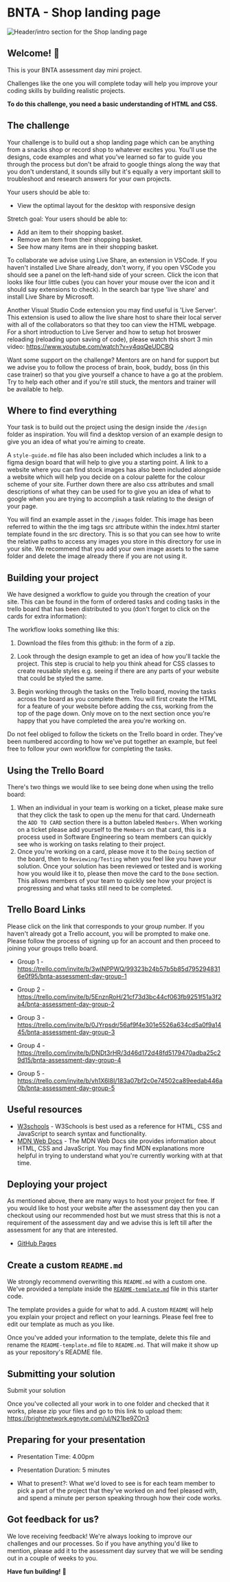 # BNTA - Shop landing page

![Header/intro section for the Shop landing page](./design/websiteDoritos.jpeg)

## Welcome! 👋

This is your BNTA assessment day mini project.

Challenges like the one you will complete today will help you improve your coding skills by building realistic projects.

**To do this challenge, you need a basic understanding of HTML and CSS.**

## The challenge

Your challenge is to build out a shop landing page which can be anything from a snacks shop or record shop to whatever excites you. You'll use the designs, code examples and what you've learned so far to guide you through the process but don't be afraid to google things along the way that you don't understand, it sounds silly but it's equally a very important skill to troubleshoot and research answers for your own projects.

Your users should be able to: 

- View the optimal layout for the desktop with responsive design

Stretch goal:
Your users should be able to:
- Add an item to their shopping basket.
- Remove an item from their shopping basket.
- See how many items are in their shopping basket.

To collaborate we advise using Live Share, an extension in VSCode. If you haven't installed Live Share already, don't worry, if you open VSCode you should see a panel on the left-hand side of your screen. Click the icon that looks like four little cubes (you can hover your mouse over the icon and it should say extensions to check). In the search bar type 'live share' and install Live Share by Microsoft.

Another Visual Studio Code extension you may find useful is 'Live Server'. This extension is used to allow the live share host to share their local server with all of the collaborators so that they too can view the HTML webpage. For a short introduction to Live Server and how to setup hot broswer reloading (reloading upon saving of code), please watch this short 3 min video: https://www.youtube.com/watch?v=y4qqQeUDCBQ

Want some support on the challenge? Mentors are on hand for support but we advise you to follow the process of brain, book, buddy, boss (in this case trainer) so that you give yourself a chance to have a go at the problem. Try to help each other and if you're still stuck, the mentors and trainer will be available to help.

## Where to find everything

Your task is to build out the project using the design inside the `/design` folder as inspiration. You will find a desktop version of an example design to give you an idea of what you're aiming to create.

A `style-guide.md` file has also been included which includes a link to a figma design board that will help to give you a starting point. A link to a website where you can find stock images has also been included alongside a website which will help you decide on a colour palette for the colour scheme of your site. Further down there are also css attributes and small descriptions of what they can be used for to give you an idea of what to google when you are trying to accomplish a task relating to the design of your page.

You will find an example asset in the `/images` folder. This image has been referred to within the the img tags src attribute within the index.html starter template found in the src directory. This is so that you can see how to write the relative paths to access any images you store in this directory for use in your site. We recommend that you add your own image assets to the same folder and delete the image already there if you are not using it.

## Building your project

We have designed a workflow to guide you through the creation of your site. This can be found in the form of ordered tasks and coding tasks in the trello board that has been distributed to you (don't forget to click on the cards for extra information):

The workflow looks something like this:

1. Download the files from this github: in the form of a zip.

2. Look through the design example to get an idea of how you'll tackle the project. This step is crucial to help you think ahead for CSS classes to create reusable styles e.g. seeing if there are any parts of your website that could be styled the same.

3. Begin working through the tasks on the Trello board, moving the tasks across the board as you complete them. You will first create the HTML for a feature of your website before adding the css, working from the top of the page down. Only move on to the next section once you're happy that you have completed the area you're working on.

Do not feel obliged to follow the tickets on the Trello board in order. They've been numbered according to how we've put together an example, but feel free to follow your own workflow for completing the tasks.

## Using the Trello Board

There's two things we would like to see being done when using the trello board:

1. When an individual in your team is working on a ticket, please make sure that they click the task to open up the menu for that card. Underneath the `ADD TO CARD` section there is a button labeled `Members`. When working on a ticket please add yourself to the `Members` on that card, this is a process used in Software Engineering so team members can quickly see who is working on tasks relating to their project.
2. Once you're working on a card, please move it to the `Doing` section of the board, then to `Reviewing/Testing` when you feel like you have your solution. Once your solution has been reviewed or tested and is working how you would like it to, please then move the card to the `Done` section. This allows members of your team to quickly see how your project is progressing and what tasks still need to be completed.

## Trello Board Links

Please click on the link that corresponds to your group number. If you haven't already got a Trello account, you will be prompted to make one. Please follow the process of signing up for an account and then proceed to joining your groups trello board.

- Group 1 - https://trello.com/invite/b/3wINPPWQ/99323b24b57b5b85d7952948316e0f95/bnta-assessment-day-group-1

- Group 2 - https://trello.com/invite/b/5EnznRoH/21cf73d3bc44cf063fb9251f51a3f2a4/bnta-assessment-day-group-2

- Group 3 - https://trello.com/invite/b/0JYrpsdr/56af9f4e301e5526a634cd5a0f9a1445/bnta-assessment-day-group-3

- Group 4 - https://trello.com/invite/b/DNDt3rHR/3d46d172d48fd5179470adba25c29d15/bnta-assessment-day-group-4

- Group 5 - https://trello.com/invite/b/vh1X6l8I/183a07bf2c0e74502ca89eedab446a0b/bnta-assessment-day-group-5

## Useful resources

- [W3schools](https://www.w3schools.com/) - W3Schools is best used as a reference for HTML, CSS and JavaScript to search syntax and functionality.
- [MDN Web Docs](https://developer.mozilla.org/en-US/) - The MDN Web Docs site provides information about HTML, CSS and JavaScript. You may find MDN explanations more helpful in trying to understand what you're currently working with at that time.

## Deploying your project

As mentioned above, there are many ways to host your project for free. If you would like to host your website after the assessment day then you can checkout using our recommended host but we must stress that this is not a requirement of the assessment day and we advise this is left till after the assessment for any that are interested.

- [GitHub Pages](https://pages.github.com/)

## Create a custom `README.md`

We strongly recommend overwriting this `README.md` with a custom one. We've provided a template inside the [`README-template.md`](./README-template.md) file in this starter code.

The template provides a guide for what to add. A custom `README` will help you explain your project and reflect on your learnings. Please feel free to edit our template as much as you like.

Once you've added your information to the template, delete this file and rename the `README-template.md` file to `README.md`. That will make it show up as your repository's README file.

## Submitting your solution

Submit your solution 

Once you've collected all your work in to one folder and checked that it works, please zip your files and go to this link to upload them: https://brightnetwork.egnyte.com/ul/N21be9ZOn3

## Preparing for your presentation

- Presentation Time: 4.00pm 
- Presentation Duration: 5 minutes

- What to present?: What we'd loved to see is for each team member to pick a part of the project that they've worked on and feel pleased with, and spend a minute per person speaking through how their code works.

## Got feedback for us?

We love receiving feedback! We're always looking to improve our challenges and our processes. So if you have anything you'd like to mention, please add it to the assessment day survey that we will be sending out in a couple of weeks to you.

**Have fun building!** 🚀
